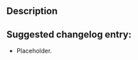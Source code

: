 <!--
Title (above): please place [branch_name] at the beginning if you are targeting a branch other than master. *Do not target stable*.
It is recommended to use conventional commit format, see conventionalcommits.org, but not required.
-->
## Description

<!-- Include relevant issues or PRs here, describe what changed and why -->


## Suggested changelog entry:

<!-- Fill in the block below with the expected entry. Delete if no entry needed;
     but do not delete the header if an entry is needed! Will be collected via a script. -->

* Placeholder.

